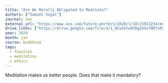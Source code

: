 ```yaml
---
title: "Are We Morally Obligated to Meditate?"
authors: ["Samuel Sigal"]
journal: vox
external_url: "https://www.vox.com/future-perfect/2020/1/10/21013234/meditation-brain-neuroscience-moral-obligation"
drive_links: ["https://drive.google.com/file/d/1_0CwIktwO3bg2kUn7QRfsRSegmAhNiGw/view?usp=drivesdk"]
year: 2020
month: jan
course: buddhism
tags:
  - function
  - meditation
  - ethics
---
```


Meditation makes us better people. Does that make it mandatory?
